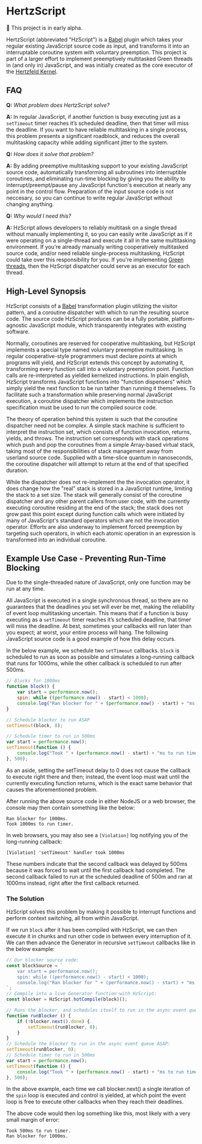 # HertzScript

:seedling: This project is in early alpha.

HertzScript (abbreviated "HzScript") is a [Babel](https://babeljs.io/) plugin which takes your regular existing JavaScript source code as input, and transforms it into an interruptable coroutine system with voluntary preemption. This project is part of a larger effort to implement preemptively multitasked Green threads in (and only in) JavaScript, and was initially created as the core executor of the [Hertzfeld Kernel](https://github.com/Floofies/hertzfeld-kernel).

## FAQ

**Q:** *What problem does HertzScript solve?*

**A:** In regular JavaScript, if another function is busy executing just as a `setTimeout` timer reaches it’s scheduled deadline, then that timer will miss the deadline. If you want to have reliable multitasking in a single process, this problem presents a significant roadblock, and reduces the overall multitasking capacity while adding significant jitter to the system.

**Q:** *How does it solve that problem?*

**A:**  By adding preemptive multitasking support to your existing JavaScript source code, automatically transforming all subroutines into interruptible coroutines, and eliminating run-time blocking by giving you the ability to interrupt/preempt/pause any JavaScript function's execution at nearly any point in the control flow. Preparation of the input source code is not neccesary, so you can continue to write regular JavaScript without changing anything.

**Q:** *Why would I need this?*

**A:** HzScript allows developers to reliably multitask on a single thread without manually implementing it, so you can easily write JavaScript as if it were operating on a single-thread and execute it all in the same multitasking environment. If you're already manually writing cooperatively multitasked source code, and/or need reliable single-process multitasking, HzScript could take over this responsibility for you. If you're implementing [Green threads](https://en.wikipedia.org/wiki/Green_threads), then the HzScript dispatcher could serve as an executor for each thread.

## High-Level Synopsis

HzScript consists of a [Babel](https://babeljs.io/) transformation plugin utilizing the visitor pattern, and a coroutine dispatcher with which to run the resulting source code. The source code HzScript produces can be a fully portable, platform-agnostic JavaScript module, which transparently integrates with existing software.

Normally, coroutines are reserved for cooperative multitasking, but HzScript implements a special type named voluntary preemptive multitasking. In regular cooperative-style programmers must declare points at which programs will yield, and HzScript extends this concept by automating it, transforming every function call into a voluntary preemption point. Function calls are re-interpreted as yielded kernelized instructions. In plain english, HzScript transforms JavaScript functions into "function dispensers" which simply yield the next function to be run tather than running it themselves. To facilitate such a transformation while preserving normal JavaScript execution, a coroutine dispatcher which implements the instruction specification must be used to run the compiled source code.

The theory of operation behind this system is such that the coroutine dispatcher need not be complex. A simple stack machine is sufficient to interpret the instruction set, which consists of function invocation, returns, yields, and throws. The instruction set corresponds with stack operations which push and pop the coroutines from a simple Array-based virtual stack, taking most of the responsibilities of stack management away from userland source code. Supplied with a time-slice quantum in nanoseconds, the coroutine dispatcher will attempt to return at the end of that specified duration.

While the dispatcher does not re-implement the the invocation operator, it does change how the "real" stack is stored in a JavaScript runtime, limiting the stack to a set size. The stack will generally consist of the coroutine dispatcher and any other parent callers from user code, with the currently executing coroutine residing at the end of the stack; the stack does not grow past this point except during function calls which were initiated by many of JavaScript's standard operators which are not the invocation operator. Efforts are also underway to implement forced preemption by targeting such operators, in which each atomic operation in an expression is transformed into an individual coroutine.

## Example Use Case - Preventing Run-Time Blocking

Due to the single-threaded nature of JavaScript, only one function may be run at any time.

All JavaScript is executed in a single synchronous thread, so there are no guarantees that the deadlines you set will ever be met, making the reliability of event loop multitasking uncertain. This means that if a function is busy executing as a `setTimeout` timer reaches it’s scheduled deadline, that timer will miss the deadline. At best, sometimes your callbacks will run later than you expect; at worst, your entire process will hang. The following JavaScript source code is a good example of how this delay occurs.

In the below example, we schedule two `setTimeout` callbacks. `block` is scheduled to run as soon as possible and simulates a long-running callback that runs for 1000ms, while the other callback is scheduled to run after 500ms.

```JavaScript
// Blocks for 1000ms
function block() {
	var start = performance.now();
	spin: while ((performance.now() - start) < 1000);
	console.log("Ran blocker for " + (performance.now() - start) + "ms.");
}

// Schedule blocker to run ASAP
setTimeout(block, 0);

// Schedule timer to run in 500ms
var start = performance.now();
setTimeout(function () {
	console.log("Took " + (performance.now() - start) + "ms to run timer.")
}, 500);
```

As an aside, setting the setTimeout delay to 0 does not cause the callback to execute right there and then; instead, the event loop must wait until the currently executing function returns, which is the exact same behavior that causes the aforementioned problem.
 
After running the above source code in either NodeJS or a web browser, the console may then contain something like the below:

```
Ran blocker for 1000ms.
Took 1000ms to run timer.
```

In web browsers, you may also see a `[Violation]` log notifying you of the long-running callback:

```
[Violation] 'setTimeout' handler took 1000ms
```

These numbers indicate that the second callback was delayed by 500ms because it was forced to wait until the first callback had completed. The second callback failed to run at the scheduled deadline of 500m and ran at 1000ms instead, right after the first callback returned.

### The Solution

HzScript solves this problem by making it possible to interrupt functions and perform context switching, all from within JavaScript.

If we run `block` after it has been compiled with HzScript, we can then execute it in chunks and run other code in between every interruption of it. We can then advance the Generator in recursive `setTimeout` callbacks like in the below example:

```JavaScript
// Our blocker source code:
const blockSource = `
	var start = performance.now();
	spin: while ((performance.now() - start) < 1000);
	console.log("Ran blocker for " + (performance.now() - start) + "ms.");
`;
// Compile into a live Generator function with HzScript:
const blocker = HzScript.hotCompile(block)();

// Runs the blocker, and schedules itself to run in the async event queue ASAP:
function runBlocker () {
	if (!blocker.next().done) {
		setTimeout(runBlocker, 0);
	}
}
// Schedule the blocker to run in the async event queue ASAP:
setTimeout(runBlocker, 0);
// Schedule timer to run in 500ms
var start = performance.now();
setTimeout(function () {
	console.log("Took " + (performance.now() - start) + "ms to run timer.")
}, 500);
```

In the above example, each time we call blocker.next() a single iteration of the `spin` loop is executed and control is yielded, at which point the event loop is free to execute other callbacks when they reach their deadlines.
 
The above code would then log something like this, most likely with a very small margin of error:

```
Took 500ms to run timer.
Ran blocker for 1000ms.
```
